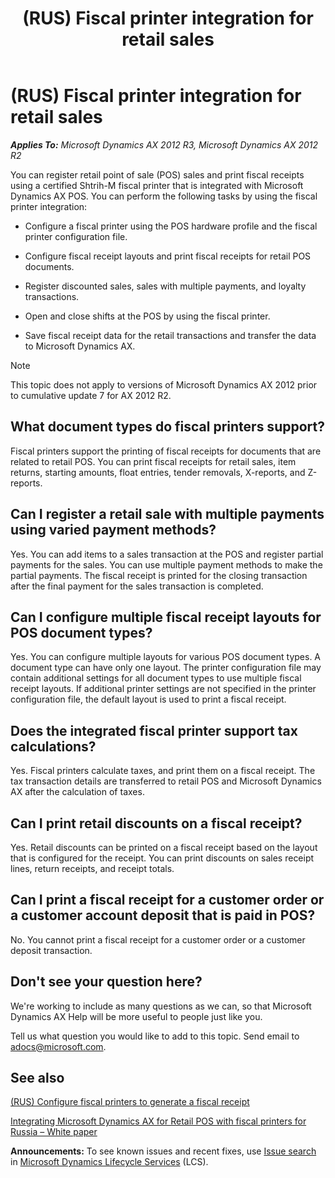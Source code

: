 ﻿---
title: (RUS) Fiscal printer integration for retail sales
TOCTitle: (RUS) Fiscal printer integration for retail sales
ms:assetid: 54cd21aa-a998-4eb9-aea0-bcf3bf3f1634
ms:mtpsurl: https://technet.microsoft.com/en-us/library/Dn510393(v=AX.60)
ms:contentKeyID: 59944201
ms.date: 02/27/2015
mtps_version: v=AX.60
f1_keywords:
- Russia
- POS
- Fiscal printer
- fiscal printers
- fiscal receipt
- fiscal receipts
---

# (RUS) Fiscal printer integration for retail sales 


_**Applies To:** Microsoft Dynamics AX 2012 R3, Microsoft Dynamics AX 2012 R2_

You can register retail point of sale (POS) sales and print fiscal receipts using a certified Shtrih-M fiscal printer that is integrated with Microsoft Dynamics AX POS. You can perform the following tasks by using the fiscal printer integration:

  - Configure a fiscal printer using the POS hardware profile and the fiscal printer configuration file.

  - Configure fiscal receipt layouts and print fiscal receipts for retail POS documents.

  - Register discounted sales, sales with multiple payments, and loyalty transactions.

  - Open and close shifts at the POS by using the fiscal printer.

  - Save fiscal receipt data for the retail transactions and transfer the data to Microsoft Dynamics AX.


> [!NOTE]
> <P>This topic does not apply to versions of Microsoft Dynamics AX 2012 prior to cumulative update 7 for AX 2012 R2.</P>



## What document types do fiscal printers support?

Fiscal printers support the printing of fiscal receipts for documents that are related to retail POS. You can print fiscal receipts for retail sales, item returns, starting amounts, float entries, tender removals, X-reports, and Z-reports.

## Can I register a retail sale with multiple payments using varied payment methods?

Yes. You can add items to a sales transaction at the POS and register partial payments for the sales. You can use multiple payment methods to make the partial payments. The fiscal receipt is printed for the closing transaction after the final payment for the sales transaction is completed.

## Can I configure multiple fiscal receipt layouts for POS document types?

Yes. You can configure multiple layouts for various POS document types. A document type can have only one layout. The printer configuration file may contain additional settings for all document types to use multiple fiscal receipt layouts. If additional printer settings are not specified in the printer configuration file, the default layout is used to print a fiscal receipt.

## Does the integrated fiscal printer support tax calculations?

Yes. Fiscal printers calculate taxes, and print them on a fiscal receipt. The tax transaction details are transferred to retail POS and Microsoft Dynamics AX after the calculation of taxes.

## Can I print retail discounts on a fiscal receipt?

Yes. Retail discounts can be printed on a fiscal receipt based on the layout that is configured for the receipt. You can print discounts on sales receipt lines, return receipts, and receipt totals.

## Can I print a fiscal receipt for a customer order or a customer account deposit that is paid in POS?

No. You cannot print a fiscal receipt for a customer order or a customer deposit transaction.

## Don't see your question here?

We're working to include as many questions as we can, so that Microsoft Dynamics AX Help will be more useful to people just like you.

Tell us what question you would like to add to this topic. Send email to <adocs@microsoft.com>.

## See also

[(RUS) Configure fiscal printers to generate a fiscal receipt](rus-configure-fiscal-printers-to-generate-a-fiscal-receipt.md)

[Integrating Microsoft Dynamics AX for Retail POS with fiscal printers for Russia – White paper](https://mbs.microsoft.com/customersource/global/ax/support/support-news/integratingmsdynaxforposprintersrussia)

  
**Announcements:** To see known issues and recent fixes, use [Issue search](http://go.microsoft.com/fwlink/?linkid=389258) in [Microsoft Dynamics Lifecycle Services](http://go.microsoft.com/fwlink/?linkid=306505) (LCS).


